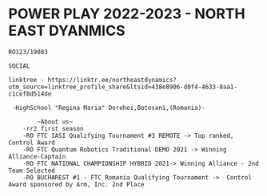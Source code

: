 # POWER PLAY 2022-2023 - NORTH EAST DYANMICS
    
    RO123/19083 
    
    SOCIAL
    
    linktree - https://linktr.ee/northeastdynamics?utm_source=linktree_profile_share&ltsid=438e8906-d0f4-4633-8aa1-c1cef8d514de
    
     -HighSchool "Regina Maria" Dorohoi,Botosani,(Romania)-
  
            ~About us~
        -rr2 first season
        -RO FTC IASI Qualifying Tournament #3 REMOTE -> Top ranked, Control Award
        -RO FTC Quantum Robotics Traditional DEMO 2021 -> Winning Alliance-Captain
        -RO FTC NATIONAL CHAMPIONSHIP HYBRID 2021-> Winning Alliance - 2nd Team Selected
        -RO BUCHAREST #1 - FTC Romania Qualifying Tournament ->  Control Award sponsored by Arm, Inc. 2nd Place
        
        
 
  
  
